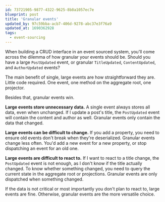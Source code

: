 ```yaml
---
id: 73721905-9877-4322-9625-8b8a1057ec7e
blueprint: post
title: 'Granular events'
updated_by: 97c59bba-acb7-406d-9278-abc37e3f76a9
updated_at: 1690362928
tags:
  - event-sourcing
---
```

When building a CRUD interface in an event sourced system, you'll come across the dilemma of how granular your events should be. Should you have a large `PostUpdated` event, or granular `TitleUpdated`, `ContentUpdated`, and `AuthorUpdated` events?

<!--more-->

The main benefit of single, large events are how straightforward they are. Little code required. One event, one method on the aggregate root, one projector. 

Besides that, granular events win.

**Large events store unnecessary data.** A single event always stores all data, even when unchanged. If I update a post's title, the `PostUpdated` event will contain the content and author as well. Granular events only contain the data that changed.

**Large events can be difficult to change.**  If you add a property, you need to  ensure old events don't break when they're deserialized. Granular events change less often. You'd add a new event for a new property, or stop dispatching an event for an old one.

**Large events are difficult to react to.** If I want to react to a title change, the `PostUpdated` event is not enough, as I don't know if the title actually changed. To know whether something changed, you need to query the current state in the aggregate root or projections. Granular events are only dispatched when something changed.

If the data is not critical or most importantly you don't plan to react to, large events are fine. Otherwise, granular events are the more versatile choice.